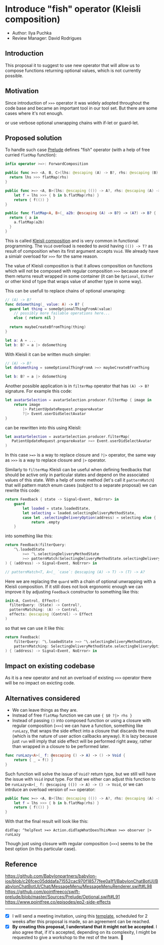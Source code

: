 # Introduce "fish" operator (Kleisli composition)

* Author: Ilya Puchka
* Review Manager: David Rodrigues

## Introduction

This proposal it to suggest to use new operator that will allow us to compose functions returning optional values, which is not currently possible.

## Motivation

Since introduction of `>>>` operator it was widely adopted throughout the code base and became an important tool in our tool set. But there are some cases where it's not enough. 

or use verbose optional unwrapping chains with if-let or guard-let. 

## Proposed solution

To handle such case [Prelude](https://github.com/pointfreeco/swift-prelude) defines "fish" operator (with a help of free curried `flatMap` function):

```swift
infix operator >=>: ForwardComposition

public func >=> <A, B, C>(lhs: @escaping (A) -> B?, rhs: @escaping (B) -> C?) -> (A) -> C? {
  return lhs >>> flatMap(rhs)
}

public func >=> <A, B>(lhs: @escaping (()) -> A?, rhs: @escaping (A) -> B?) -> () -> B? {
    let f = lhs >>> { b in b.flatMap(rhs) }
    return { f(()) }
}

public func flatMap<A, B>(_ a2b: @escaping (A) -> B?) -> (A?) -> B? {
  return { a in
    a.flatMap(a2b)
  }
}
```

This is called [Kleisli composition](https://blog.ssanj.net/posts/2017-06-07-composing-monadic-functions-with-kleisli-arrows.html) and is very common in functional programming. The `Void` overload is needed to avoid having `(()) -> T?`  as result of composition when its first argument accepts `Void`. We already have a simialr overload for `>>>` for the same reason.

The value of Kleisli composition is that it allows composition on functions which will not be composed with regular composition `>>>` because one of them returns result wrapped in some container (it can be `Optional`, `Either` or other kind of type that wraps value of another type in some way).

This can be usefull to replace chains of optional unwraping:

```swift
// (A) -> B?
func doSomething(_ value: A) -> B? {
  guard let thing = someOptionalThingFromA(value)
    // possibly more failable operations here...
    else { return nil }
  
  return maybeCreateBfromThing(thing)
}

let a: A = ...
let b: B? = a |> doSomething
```

With Kleisli it can be written much simpler:

```swift
// (A) -> B?
let doSomething = someOptionalThingFromA >=> maybeCreateBfromThing

let b: B? = a |> doSomething
```

Another possible application is in `filterMap` operator that has `(A) -> B?` signature. For example this code:

```swift
let avatarSelection = avatarSelection.producer.filterMap { image in
    return image
        |> PatientUpdateRequest.prepareAvatar
        ?|> Event.userDidSelectAvatar
}
```

can be rewritten into this using Kleisli:

```swift
let avatarSelection = avatarSelection.producer.filterMap(
   PatientUpdateRequest.prepareAvatar >=> Event.userDidSelectAvatar
)
```

In this case `>=>` is a way to replace closure and `?|>` operator, the same way as `>>>` is a way to replace closure and `|>` operator.

Similarly to `filterMap` Kleisli can be useful when defining feedbacks that should be active only in particular states and depend on the associated values of this state. With a help of some method (let's call it `patternMatch`) that will pattern match enum cases (subject to a separate proposal) we can rewrite this code:

```swift
return Feedback { state -> Signal<Event, NoError> in
    guard
        let loaded = state.loadedState,
        let selecting = loaded.selectingDeliveryMethodState,
        case let .selectingDeliveryOption(address) = selecting else {
            return .empty
    }
```

into something like this:

```swift
return Feedback(filterQuery:
    ^\.loadedState
        >=> ^\.selectingDeliveryMethodState
        >=> patternMatch(SelectingDeliveryMethodState.selectingDeliveryOption)
) { (address) -> Signal<Event, NoError> in

// patternMatch<T, A>(_ `case`: @escaping (A) -> T) -> (T) -> A?
```

Here we are replacing the `quard` with a chain of optional unwrapping with a Kleisli composition. If it still does not look  ergonomic enough we can improve it by adjusting `Feedback` constructor to something like this:

```swift
init<A, Control, Effect>(
  filterQuery: (State) -> Control?, 
  patternMatching: (A) -> Control, 
  effects: @escaping (Control) -> Effect
)
```

so that we can use it like this:

```swift
return Feedback(
    filterQuery: ^\.loadedState >=> ^\.selectingDeliveryMethodState,
    patternMatching: SelectingDeliveryMethodState.selectingDeliveryOption
) { (address) -> Signal<Event, NoError> in
```

## Impact on existing codebase

As it is a new operator and not an overload of existing `>>>` operator there will be no impact on exicting code.

## Alternatives considered

- We can leave things as they are.
- Instead of free `flatMap` function we can use `{ $0 ?|> rhs }`
- Instead of passing `()` into composed function or using a closure with regular composition (`>>>`) we can have a function, something like `runLazy`, that wraps the side effect into a closure that discards the result (which is the nature of user action callbacks anyway). It is lazy because just `run` will imply that side effect will be performed right away, rather than wrapped in a closure to be performed later.

```swift
func runLazy<A>(_ f: @escaping () -> A) -> () -> Void {
    return { _ = f() }
}
```

Such function will solve the issue of `Void?` return type, but we still will have the issue with `Void` input type. For that we either can adjust this function to be `runLazy<A>(_ f: @escaping (()) -> A) -> () -> Void`, or we can intrduce an overload version of `>=>` operator:

```swift
public func >=> <A, B>(lhs: @escaping (()) -> A?, rhs: @escaping (A) -> B?) -> () -> B? {
    let f = lhs >>> { b in b.flatMap(rhs) }
    return { f(()) }
}
```

With that the final result will look like this:

```
didTap: ^helpText >=> Action.didTapWhatDoesThisMean >=> observer |> runLazy
```

Though just using closure with regular composition (`>>>`) seems to be the best option (in this particular case).

## Reference

https://github.com/Babylonpartners/babylon-ios/blob/c26fcec05dddafa71552cac970f18577fee0a1f1/BabylonChatBotUI/BabylonChatBotUI/Chat/MessageMenu/MessageMenuRenderer.swift#L98
https://github.com/pointfreeco/swift-prelude/blob/master/Sources/Prelude/Optional.swift#L91
https://www.pointfree.co/episodes/ep2-side-effects


---
* [x] I will send a meeting invitation, using this [template](Template_Proposal_Meeting_Invitation.MD), scheduled for 2 weeks after this proposal is made, so an agreement can be reached.
* [x] **By creating this proposal, I understand that it might not be accepted**. I also agree that, if it's accepted,
depending on its complexity, I might be requested to give a workshop to the rest of the team. 🚀
